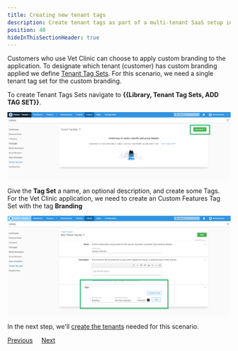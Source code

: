 ```yaml
---
title: Creating new tenant tags
description: Create tenant tags as part of a multi-tenant SaaS setup in Octopus Deploy.
position: 40
hideInThisSectionHeader: true
---
```


Customers who use Vet Clinic can choose to apply custom branding to the application. To designate which tenant (customer) has custom branding applied we define [Tenant Tag Sets](/docs/tenants/tenant-tags.md). For this scenario, we need a single tenant tag set for the custom branding.

To create Tenant Tags Sets navigate to **{{Library, Tenant Tag Sets, ADD TAG SET}}**.

![](images/add-new-tenant-tag.png "width=500")

Give the **Tag Set** a name, an optional description, and create some Tags.  For the Vet Clinic application, we need to create an Custom Features Tag Set with the tag **Branding**


![](images/creating-new-tenant-tag.png "width=500")

In the next step, we'll [create the tenants](/docs/tenants/guides/multi-tenant-saas-application/creating-new-tenants.md) needed for this scenario.

<span><a class="btn btn-secondary" href="/docs/tenants/guides/multi-tenant-saas-application/creating-tenant-tag-set">Previous</a></span>&nbsp;&nbsp;&nbsp;&nbsp;&nbsp;<span><a class="btn btn-success" href="/docs/tenants/guides/multi-tenant-saas-application/creating-new-tenants">Next</a></span>